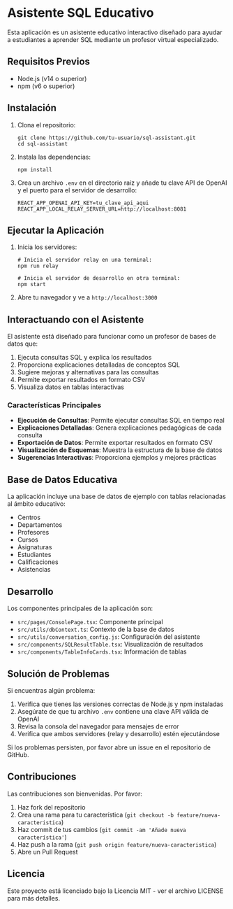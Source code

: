 # Asistente SQL Educativo

Esta aplicación es un asistente educativo interactivo diseñado para ayudar a estudiantes a aprender SQL mediante un profesor virtual especializado.

## Requisitos Previos

- Node.js (v14 o superior)
- npm (v6 o superior)

## Instalación

1. Clona el repositorio:
   ```
   git clone https://github.com/tu-usuario/sql-assistant.git
   cd sql-assistant
   ```

2. Instala las dependencias:
   ```
   npm install
   ```

3. Crea un archivo `.env` en el directorio raíz y añade tu clave API de OpenAI y el puerto para el servidor de desarrollo:
   ```
   REACT_APP_OPENAI_API_KEY=tu_clave_api_aqui
   REACT_APP_LOCAL_RELAY_SERVER_URL=http://localhost:8081
   
   ```

## Ejecutar la Aplicación

1. Inicia los servidores:
   ```
   # Inicia el servidor relay en una terminal:
   npm run relay

   # Inicia el servidor de desarrollo en otra terminal:
   npm start
   ```

2. Abre tu navegador y ve a `http://localhost:3000`

## Interactuando con el Asistente

El asistente está diseñado para funcionar como un profesor de bases de datos que:

1. Ejecuta consultas SQL y explica los resultados
2. Proporciona explicaciones detalladas de conceptos SQL
3. Sugiere mejoras y alternativas para las consultas
4. Permite exportar resultados en formato CSV
5. Visualiza datos en tablas interactivas

### Características Principales

- **Ejecución de Consultas**: Permite ejecutar consultas SQL en tiempo real
- **Explicaciones Detalladas**: Genera explicaciones pedagógicas de cada consulta
- **Exportación de Datos**: Permite exportar resultados en formato CSV
- **Visualización de Esquemas**: Muestra la estructura de la base de datos
- **Sugerencias Interactivas**: Proporciona ejemplos y mejores prácticas

## Base de Datos Educativa

La aplicación incluye una base de datos de ejemplo con tablas relacionadas al ámbito educativo:

- Centros
- Departamentos
- Profesores
- Cursos
- Asignaturas
- Estudiantes
- Calificaciones
- Asistencias

## Desarrollo

Los componentes principales de la aplicación son:

- `src/pages/ConsolePage.tsx`: Componente principal
- `src/utils/dbContext.ts`: Contexto de la base de datos
- `src/utils/conversation_config.js`: Configuración del asistente
- `src/components/SQLResultTable.tsx`: Visualización de resultados
- `src/components/TableInfoCards.tsx`: Información de tablas

## Solución de Problemas

Si encuentras algún problema:

1. Verifica que tienes las versiones correctas de Node.js y npm instaladas
2. Asegúrate de que tu archivo `.env` contiene una clave API válida de OpenAI
3. Revisa la consola del navegador para mensajes de error
4. Verifica que ambos servidores (relay y desarrollo) estén ejecutándose

Si los problemas persisten, por favor abre un issue en el repositorio de GitHub.

## Contribuciones

Las contribuciones son bienvenidas. Por favor:

1. Haz fork del repositorio
2. Crea una rama para tu característica (`git checkout -b feature/nueva-caracteristica`)
3. Haz commit de tus cambios (`git commit -am 'Añade nueva característica'`)
4. Haz push a la rama (`git push origin feature/nueva-caracteristica`)
5. Abre un Pull Request

## Licencia

Este proyecto está licenciado bajo la Licencia MIT - ver el archivo LICENSE para más detalles.
